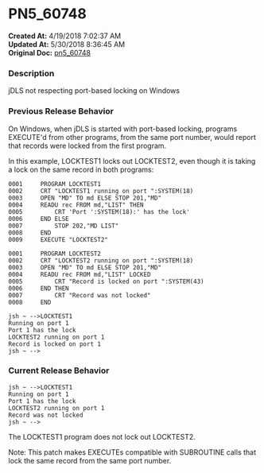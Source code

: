 # PN5_60748

**Created At:** 4/19/2018 7:02:37 AM  
**Updated At:** 5/30/2018 8:36:45 AM  
**Original Doc:** [pn5_60748](https://docs.jbase.com/release-notes/pn5_60748)  


### Description

jDLS not respecting port-based locking on Windows



### Previous Release Behavior

On Windows, when jDLS is started with port-based locking, programs EXECUTE'd from other programs, from the same port number, would report that records were locked from the first program.

In this example, LOCKTEST1 locks out LOCKTEST2, even though it is taking a lock on the same record in both programs:

```
0001     PROGRAM LOCKTEST1
0002     CRT "LOCKTEST1 running on port ":SYSTEM(18)
0003     OPEN "MD" TO md ELSE STOP 201,"MD"
0004     READU rec FROM md,"LIST" THEN
0005         CRT 'Port ':SYSTEM(18):' has the lock'
0006     END ELSE
0007         STOP 202,"MD LIST"
0008     END
0009     EXECUTE "LOCKTEST2"

0001     PROGRAM LOCKTEST2
0002     CRT "LOCKTEST2 running on port ":SYSTEM(18)
0003     OPEN "MD" TO md ELSE STOP 201,"MD"
0004     READU rec FROM md,"LIST" LOCKED
0005         CRT "Record is locked on port ":SYSTEM(43)
0006     END THEN
0007         CRT "Record was not locked"
0008     END

jsh ~ -->LOCKTEST1
Running on port 1
Port 1 has the lock
LOCKTEST2 running on port 1
Record is locked on port 1
jsh ~ -->
```



### Current Release Behavior

```
jsh ~ -->LOCKTEST1
Running on port 1
Port 1 has the lock
LOCKTEST2 running on port 1
Record was not locked
jsh ~ -->
```

The LOCKTEST1 program does not lock out LOCKTEST2.

Note: This patch makes EXECUTEs compatible with SUBROUTINE calls that lock the same record from the same port number.
